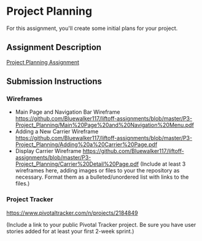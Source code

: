# Project Planning
For this assignment, you'll create some initial plans for your project.

## Assignment Description
[Project Planning Assignment](https://education.launchcode.org/liftoff/assignments/planning/)

## Submission Instructions

### Wireframes

* Main Page and Navigation Bar Wireframe  https://github.com/Bluewalker117/liftoff-assignments/blob/master/P3-Project_Planning/Main%20Page%20and%20Navigation%20Menu.pdf
* Adding a New Carrier Wireframe https://github.com/Bluewalker117/liftoff-assignments/blob/master/P3-Project_Planning/Adding%20a%20Carrier%20Page.pdf
* Display Carrier Wireframe https://github.com/Bluewalker117/liftoff-assignments/blob/master/P3-Project_Planning/Carrier%20Detail%20Page.pdf
(Include at least 3 wireframes here, adding images or files to your the repository as necessary. Format them as a bulleted/unordered list with links to the files.)

### Project Tracker

https://www.pivotaltracker.com/n/projects/2184849

(Include a link to your public Pivotal Tracker project. Be sure you have user stories added for at least your first 2-week sprint.)